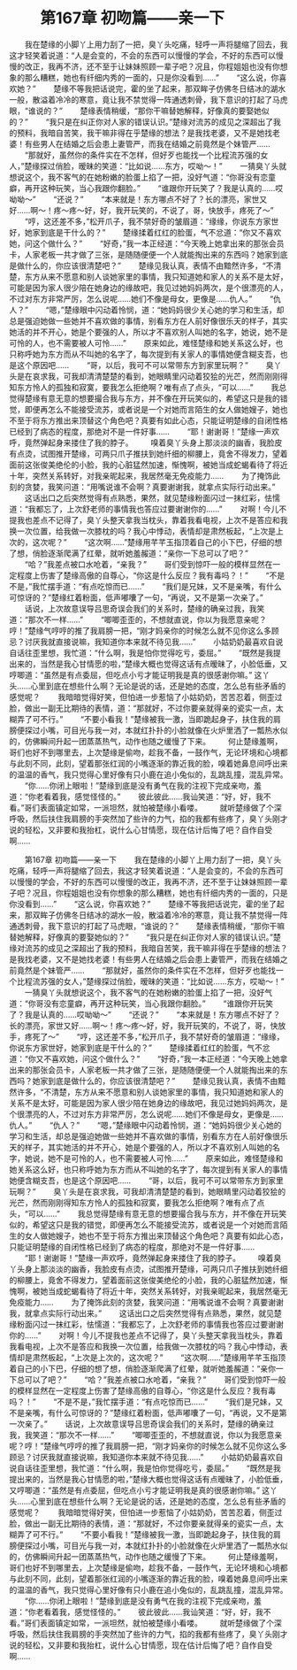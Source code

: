 # 　　第167章 初吻篇——亲一下
　　我在楚缘的小脚丫上用力刮了一把，臭丫头吃痛，轻呼一声将腿缩了回去，我这才轻笑着说道：“人是会变的，不会的东西可以慢慢的学会，不好的东西可以慢慢的改正，我再不济，还不至于让妹妹照顾一辈子吧？况且，你程姐姐也没有你想象的那么糟糕，她也有纤细内秀的一面的，只是你没看到……”
　　“这么说，你喜欢她？”
　　楚缘不等我把话说完，霍的坐了起来，那双眸子仿佛冬日结冰的湖水一般，散溢着冷冷的寒意，竟让我不禁觉得一阵通透刺骨，我下意识的打起了马虎眼，“谁说的？”
　　楚缘表情稍缓，“那你干嘛替她解释，好像真的要娶她似的？”
　　“我只是在纠正你对人家的错误认识。”楚缘对流苏的成见之深超出了我的预料，我暗自苦笑，我干嘛非得在乎楚缘的想法？是我找老婆，又不是她找老婆！有些男人在结婚之后会患上妻管严，而我在结婚之前竟然是个妹管严……
　　“那就好，虽然你的条件实在不怎样，但好歹也能找一个比程流苏强的女人，”楚缘探过俏脸，暧昧的笑道：“比如说……东方，哎呦～！”
　　一猜臭丫头就想说这个，我不客气的在她粉嫩的脸蛋上掐了一把，没好气道：“你哥没有恋童癖，再开这种玩笑，当心我跟你翻脸。”
　　“谁跟你开玩笑了？我是认真的……哎呦呦～”
　　“还说？”
　　“本来就是！东方哪点不好了？长的漂亮，家世又好……啊～！疼～疼～好，好，我开玩笑的，不说了，哥，快放手，疼死了～”
　　“哼，这还差不多，”松开爪子，我不禁好奇的皱眉道：“缘缘，你说东方家世好，她家到底是干什么的？”
　　楚缘揉着红红的脸蛋，气不忿道：“你又不喜欢她，问这个做什么？”
　　“好奇，”我一本正经道：“今天晚上她拿出来的那张会员卡，人家老板一共才做了三张，是随随便便一个人就能掏出来的东西吗？她家到底是做什么的，你应该很清楚吧？”
　　楚缘见我认真，表情不由黯然许多，“不清楚，东方从来不愿意和别人谈她家里的事情，我只知道她和家人的关系不是太好，可能是因为家人很少陪在她身边的缘故吧，我见过她妈妈两次，是个很漂亮的人，不过对东方非常严厉，怎么说呢……她们不像是母女，更像是……仇人。”
　　“仇人？”
　　“嗯，”楚缘眼中闪动着怜悯，道：“她妈妈很少关心她的学习和生活，却总是强迫她做一些她并不喜欢做的事情，别看东方在人前好像很乐天的样子，其实她活的并不开心，她是个要强的人，所以才不喜欢别人叫她的名字，她说，她不是可怜的人，也不需要被人可怜……”
　　原来如此，难怪楚缘和她关系这么好，也只称呼她为东方而从不叫她的名字了，每次提到有关家人的事情她便含糊支吾，也是这个原因吧……
　　“哥，以后，我可不可以常带东方到家里玩啊？”
　　臭丫头是在哀求我，可我却清清楚楚的看到，她眼睛里闪动着狡狯的光芒，然而刚刚得知东方怜人的孤独和寂寞，要我怎么拒绝啊？唯有点了点头，“可以……”
　　我总觉得楚缘有意无意的想要撮合我与东方，并不像在开玩笑似的，希望这只是我的错觉，即便再怎么不能接受流苏，或者说是一个对她而言陌生的女人做她嫂子，她也不至于将东方推出来顶替这个角色吧？真要有如此心态，只能证明楚缘的自闭性格已经到了病态的程度，那绝对不是一件好事……
　　“耶！谢谢哥！”楚缘一声欢呼，竟然弹起身来搂住了我的脖子。
　　嗅着臭丫头身上那淡淡的幽香，我脸皮有点烫，试图推开楚缘，可两只爪子推扶到她纤细的柳腰上，竟舍不得发力，望着面前这张俊美绝伦的小脸，我的心脏猛然加速，惭愧啊，被她当成蛇蝎看待了将近十年，突然关系转好，对我亲昵起来，我居然毫无免疫能力……
　　为了掩饰此刻的贪婪，我笑问道：“用嘴说谁不会啊？真要谢谢我，就拿点实际行动出来。”
　　这话出口之后突然觉得有点熟悉，果然，就见楚缘粉面闪过一抹红彩，怯懦道：“我都忘了，上次舒老师的事情我也答应过要谢谢你的……”
　　对啊！今儿不提我也差点不记得了，臭丫头整天拿我当枕头，靠着我看电视，上次不是答应和我换一次位置，给我做一次膝枕的吗？我心中悸动，表情却是肃然板起，“上次是上次的，这次呢？”
　　“这次啊……”楚缘用芊芊玉指顶着自己的小下巴，仔细的想了想，俏脸逐渐爬满了红晕，就听她羞赧道：“亲你一下总可以了吧？”
　　“哈？”我差点被口水呛着，“亲我？”
　　哥们受到惊吓一般的模样显然在一定程度上伤害了楚缘高傲的自尊心，“你这是什么反应？我有毒吗？！”
　　“不是不是，”我忙摆手道：“有点吃惊而已……”
　　“我们是兄妹，又不是亲嘴，有什么可惊讶的？”楚缘红着粉面，低声嘟囔了一句，“再说，又不是第一次亲了。”
　　话说，上次故意误导吕思奇误会我们的关系时，楚缘的确亲过我，我笑道：“那次不一样……”
　　“唧唧歪歪的，不想就直说，你以为我愿意亲呢？哼！”楚缘气哼哼的推了我肩膀一把，“刚才妈亲你的时候怎么就不见你这么多顾忌？讨厌我就直接说嘛，我知道你本来就不待见我……”
　　小姑奶奶最喜欢自说自话往歪里想，我忙道：“什么啊，我是怕你觉得吃亏，委屈。”
　　“既然是我提出来的，当然是我心甘情愿的啦，”楚缘大概也觉得这话有点暧昧了，小脸低垂，又哼唧道：“虽然是有点委屈，但吃点小亏才能证明我是真的很感谢你嘛。”         这丫头……心里到底在想些什么啊？无论是说的话，还是她的态度，怎么总有些矛盾的感觉呢？
　　我暗暗觉得好笑，但怕进一步惹恼了小姑奶奶，苦苦忍着，侧歪过脸，做出一副无比期待的表情，道：“那就好，不过你要亲就得亲的瓷实一点，太糊弄了可不行。”
　　“不要小看我！”楚缘被我一激，当即跪起身子，扶住我的肩膀便探过小嘴，可目光与我一对，本就红扑扑的小脸就像在火炉里洒了一瓢热水似的，仿佛瞬间升起一团蒸蒸热气，动作也随之缓慢了下来。
　　何止楚缘羞啊，哥们也好不到哪里去，上次楚缘是偷吻，趁我不备，一鼓作气，无论环境和心境都与此刻不同，此刻，望着那张红润的小嘴逐渐的靠近我的脸，嗅着她鼻息间呼出来的温温的香气，我只觉得心里好像有只小鹿在追小兔似的，乱跳乱撞，混乱异常。
　　“你……你闭上眼啦！”楚缘到底是没有勇气在我的注视下完成亲吻，羞道：“你老看着我，感觉怪怪的。”
　　彼此彼此……我讪笑道：“好，好，我不看。”哥们表面镇定如常，一派坦然，就怕被楚缘小看喽。
　　就听楚缘做了个深呼吸，然后扶住我肩膀的手突然加了些许的力气，掐的我都有些疼了，臭丫头刚才说的轻松，又非要和我抬杠，说什么心甘情愿，现在估计后悔了吧？自作自受啊……

　　第167章 初吻篇——亲一下
　　我在楚缘的小脚丫上用力刮了一把，臭丫头吃痛，轻呼一声将腿缩了回去，我这才轻笑着说道：“人是会变的，不会的东西可以慢慢的学会，不好的东西可以慢慢的改正，我再不济，还不至于让妹妹照顾一辈子吧？况且，你程姐姐也没有你想象的那么糟糕，她也有纤细内秀的一面的，只是你没看到……”
　　“这么说，你喜欢她？”
　　楚缘不等我把话说完，霍的坐了起来，那双眸子仿佛冬日结冰的湖水一般，散溢着冷冷的寒意，竟让我不禁觉得一阵通透刺骨，我下意识的打起了马虎眼，“谁说的？”
　　楚缘表情稍缓，“那你干嘛替她解释，好像真的要娶她似的？”
　　“我只是在纠正你对人家的错误认识。”楚缘对流苏的成见之深超出了我的预料，我暗自苦笑，我干嘛非得在乎楚缘的想法？是我找老婆，又不是她找老婆！有些男人在结婚之后会患上妻管严，而我在结婚之前竟然是个妹管严……
　　“那就好，虽然你的条件实在不怎样，但好歹也能找一个比程流苏强的女人，”楚缘探过俏脸，暧昧的笑道：“比如说……东方，哎呦～！”
　　一猜臭丫头就想说这个，我不客气的在她粉嫩的脸蛋上掐了一把，没好气道：“你哥没有恋童癖，再开这种玩笑，当心我跟你翻脸。”
　　“谁跟你开玩笑了？我是认真的……哎呦呦～”
　　“还说？”
　　“本来就是！东方哪点不好了？长的漂亮，家世又好……啊～！疼～疼～好，好，我开玩笑的，不说了，哥，快放手，疼死了～”
　　“哼，这还差不多，”松开爪子，我不禁好奇的皱眉道：“缘缘，你说东方家世好，她家到底是干什么的？”
　　楚缘揉着红红的脸蛋，气不忿道：“你又不喜欢她，问这个做什么？”
　　“好奇，”我一本正经道：“今天晚上她拿出来的那张会员卡，人家老板一共才做了三张，是随随便便一个人就能掏出来的东西吗？她家到底是做什么的，你应该很清楚吧？”
　　楚缘见我认真，表情不由黯然许多，“不清楚，东方从来不愿意和别人谈她家里的事情，我只知道她和家人的关系不是太好，可能是因为家人很少陪在她身边的缘故吧，我见过她妈妈两次，是个很漂亮的人，不过对东方非常严厉，怎么说呢……她们不像是母女，更像是……仇人。”
　　“仇人？”
　　“嗯，”楚缘眼中闪动着怜悯，道：“她妈妈很少关心她的学习和生活，却总是强迫她做一些她并不喜欢做的事情，别看东方在人前好像很乐天的样子，其实她活的并不开心，她是个要强的人，所以才不喜欢别人叫她的名字，她说，她不是可怜的人，也不需要被人可怜……”
　　原来如此，难怪楚缘和她关系这么好，也只称呼她为东方而从不叫她的名字了，每次提到有关家人的事情她便含糊支吾，也是这个原因吧……
　　“哥，以后，我可不可以常带东方到家里玩啊？”
　　臭丫头是在哀求我，可我却清清楚楚的看到，她眼睛里闪动着狡狯的光芒，然而刚刚得知东方怜人的孤独和寂寞，要我怎么拒绝啊？唯有点了点头，“可以……”
　　我总觉得楚缘有意无意的想要撮合我与东方，并不像在开玩笑似的，希望这只是我的错觉，即便再怎么不能接受流苏，或者说是一个对她而言陌生的女人做她嫂子，她也不至于将东方推出来顶替这个角色吧？真要有如此心态，只能证明楚缘的自闭性格已经到了病态的程度，那绝对不是一件好事……
　　“耶！谢谢哥！”楚缘一声欢呼，竟然弹起身来搂住了我的脖子。
　　嗅着臭丫头身上那淡淡的幽香，我脸皮有点烫，试图推开楚缘，可两只爪子推扶到她纤细的柳腰上，竟舍不得发力，望着面前这张俊美绝伦的小脸，我的心脏猛然加速，惭愧啊，被她当成蛇蝎看待了将近十年，突然关系转好，对我亲昵起来，我居然毫无免疫能力……
　　为了掩饰此刻的贪婪，我笑问道：“用嘴说谁不会啊？真要谢谢我，就拿点实际行动出来。”
　　这话出口之后突然觉得有点熟悉，果然，就见楚缘粉面闪过一抹红彩，怯懦道：“我都忘了，上次舒老师的事情我也答应过要谢谢你的……”
　　对啊！今儿不提我也差点不记得了，臭丫头整天拿我当枕头，靠着我看电视，上次不是答应和我换一次位置，给我做一次膝枕的吗？我心中悸动，表情却是肃然板起，“上次是上次的，这次呢？”
　　“这次啊……”楚缘用芊芊玉指顶着自己的小下巴，仔细的想了想，俏脸逐渐爬满了红晕，就听她羞赧道：“亲你一下总可以了吧？”
　　“哈？”我差点被口水呛着，“亲我？”
　　哥们受到惊吓一般的模样显然在一定程度上伤害了楚缘高傲的自尊心，“你这是什么反应？我有毒吗？！”
　　“不是不是，”我忙摆手道：“有点吃惊而已……”
　　“我们是兄妹，又不是亲嘴，有什么可惊讶的？”楚缘红着粉面，低声嘟囔了一句，“再说，又不是第一次亲了。”
　　话说，上次故意误导吕思奇误会我们的关系时，楚缘的确亲过我，我笑道：“那次不一样……”
　　“唧唧歪歪的，不想就直说，你以为我愿意亲呢？哼！”楚缘气哼哼的推了我肩膀一把，“刚才妈亲你的时候怎么就不见你这么多顾忌？讨厌我就直接说嘛，我知道你本来就不待见我……”
　　小姑奶奶最喜欢自说自话往歪里想，我忙道：“什么啊，我是怕你觉得吃亏，委屈。”
　　“既然是我提出来的，当然是我心甘情愿的啦，”楚缘大概也觉得这话有点暧昧了，小脸低垂，又哼唧道：“虽然是有点委屈，但吃点小亏才能证明我是真的很感谢你嘛。”         这丫头……心里到底在想些什么啊？无论是说的话，还是她的态度，怎么总有些矛盾的感觉呢？
　　我暗暗觉得好笑，但怕进一步惹恼了小姑奶奶，苦苦忍着，侧歪过脸，做出一副无比期待的表情，道：“那就好，不过你要亲就得亲的瓷实一点，太糊弄了可不行。”
　　“不要小看我！”楚缘被我一激，当即跪起身子，扶住我的肩膀便探过小嘴，可目光与我一对，本就红扑扑的小脸就像在火炉里洒了一瓢热水似的，仿佛瞬间升起一团蒸蒸热气，动作也随之缓慢了下来。
　　何止楚缘羞啊，哥们也好不到哪里去，上次楚缘是偷吻，趁我不备，一鼓作气，无论环境和心境都与此刻不同，此刻，望着那张红润的小嘴逐渐的靠近我的脸，嗅着她鼻息间呼出来的温温的香气，我只觉得心里好像有只小鹿在追小兔似的，乱跳乱撞，混乱异常。
　　“你……你闭上眼啦！”楚缘到底是没有勇气在我的注视下完成亲吻，羞道：“你老看着我，感觉怪怪的。”
　　彼此彼此……我讪笑道：“好，好，我不看。”哥们表面镇定如常，一派坦然，就怕被楚缘小看喽。
　　就听楚缘做了个深呼吸，然后扶住我肩膀的手突然加了些许的力气，掐的我都有些疼了，臭丫头刚才说的轻松，又非要和我抬杠，说什么心甘情愿，现在估计后悔了吧？自作自受啊……
